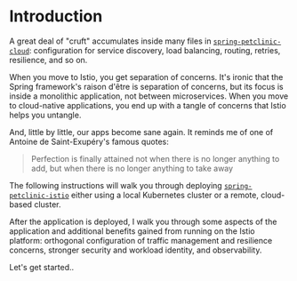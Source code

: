 # Introduction

A great deal of "cruft" accumulates inside many files in [`spring-petclinic-cloud`](https://github.com/spring-petclinic/spring-petclinic-cloud): configuration for service discovery, load balancing, routing, retries, resilience, and so on.

When you move to Istio, you get separation of concerns.  It's ironic that the Spring framework's raison d'être is separation of concerns, but its focus is inside a monolithic application, not between microservices.  When you move to cloud-native applications, you end up with a tangle of concerns that Istio helps you untangle.

And, little by little, our apps become sane again.  It reminds me of one of Antoine de Saint-Exupéry's famous quotes:

> Perfection is finally attained not when there is no longer anything to add, but when there is no longer anything to take away

The following instructions will walk you through deploying [`spring-petclinic-istio`](https://github.com/spring-petclinic/spring-petclinic-istio) either using a local Kubernetes cluster or a remote, cloud-based cluster.

After the application is deployed, I walk you through some aspects of the application and additional benefits gained from running on the Istio platform:  orthogonal configuration of traffic management and resilience concerns, stronger security and workload identity, and observability.

Let's get started..
